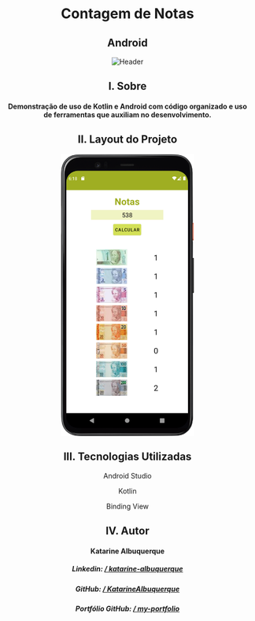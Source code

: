 <h1 align="center">Contagem de Notas</h1>
<h2 align="center">Android</h2>

<p width="100%" align="center">
    <img src="./images/notes.png" alt="Header" width="70%"/>
</p>

<h2 align="center">I. Sobre</h2>

<h4 align="center">Demonstração de uso de Kotlin e Android com código organizado e uso de ferramentas que auxiliam no desenvolvimento.</h4>

<h2 align="center">II. Layout do Projeto</h2>

<p width="100%" align="center">
    <img align="center" src="./images/img.png" alt="Layout" width="270"/>
</p>

<h2 align="center">III. Tecnologias Utilizadas</h2>
<div align="center">
    <p>Android Studio</p>
    <p>Kotlin</p>
    <p>Binding View</p>
</div>

<h2 align="center">IV. Autor</h2>
<h4 align="center">Katarine Albuquerque</h4>
<h5 align="center"><i>Linkedin:</i> <a href="https://www.linkedin.com/in/katarine-albuquerque/">/ katarine-albuquerque</a></h5>
<h5 align="center"><i>GitHub:</i> <a href="https://github.com/KatarineAlbuquerque">/ KatarineAlbuquerque</a></h5>

<h5 align="center"><i>Portfólio GitHub:</i> <a href="https://github.com/KatarineAlbuquerque/my-portfolio">/ my-portfolio</a></h5>
